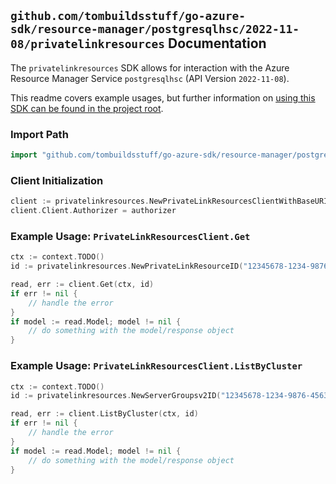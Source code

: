 
## `github.com/tombuildsstuff/go-azure-sdk/resource-manager/postgresqlhsc/2022-11-08/privatelinkresources` Documentation

The `privatelinkresources` SDK allows for interaction with the Azure Resource Manager Service `postgresqlhsc` (API Version `2022-11-08`).

This readme covers example usages, but further information on [using this SDK can be found in the project root](https://github.com/tombuildsstuff/go-azure-sdk/tree/main/docs).

### Import Path

```go
import "github.com/tombuildsstuff/go-azure-sdk/resource-manager/postgresqlhsc/2022-11-08/privatelinkresources"
```


### Client Initialization

```go
client := privatelinkresources.NewPrivateLinkResourcesClientWithBaseURI("https://management.azure.com")
client.Client.Authorizer = authorizer
```


### Example Usage: `PrivateLinkResourcesClient.Get`

```go
ctx := context.TODO()
id := privatelinkresources.NewPrivateLinkResourceID("12345678-1234-9876-4563-123456789012", "example-resource-group", "serverGroupsv2Value", "privateLinkResourceValue")

read, err := client.Get(ctx, id)
if err != nil {
	// handle the error
}
if model := read.Model; model != nil {
	// do something with the model/response object
}
```


### Example Usage: `PrivateLinkResourcesClient.ListByCluster`

```go
ctx := context.TODO()
id := privatelinkresources.NewServerGroupsv2ID("12345678-1234-9876-4563-123456789012", "example-resource-group", "serverGroupsv2Value")

read, err := client.ListByCluster(ctx, id)
if err != nil {
	// handle the error
}
if model := read.Model; model != nil {
	// do something with the model/response object
}
```
